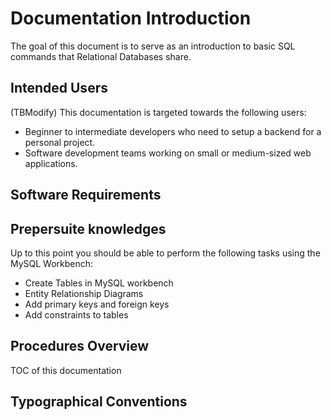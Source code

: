 # Documentation Introduction

<!-- 
- Explains software’s intended use
- Identifies intended user & knowledge level
- Shows conventions used in document
- States what instructions are for 
-->

The goal of this document is to serve as an introduction to basic SQL commands that Relational Databases share.

## Intended Users

(TBModify) This documentation is targeted towards the following users:

- Beginner to intermediate developers who need to setup a backend for a personal project.
- Software development teams working on small or medium-sized web applications.

## Software Requirements

## Prepersuite knowledges

Up to this point you should be able to perform the following tasks using the MySQL Workbench:

- Create Tables in MySQL workbench
- Entity Relationship Diagrams
- Add primary keys and foreign keys
- Add constraints to tables

## Procedures Overview

TOC of this documentation

## Typographical Conventions

